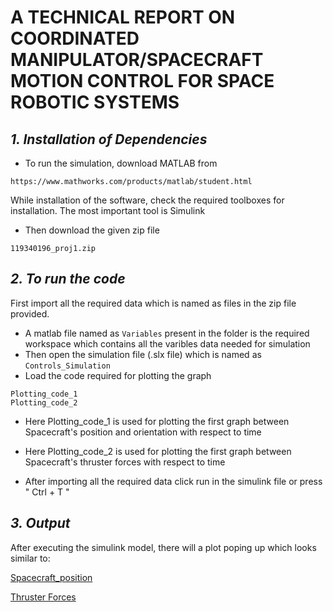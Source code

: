 # A TECHNICAL REPORT ON COORDINATED MANIPULATOR/SPACECRAFT MOTION CONTROL FOR SPACE ROBOTIC SYSTEMS

## _1. Installation of Dependencies_

* To run the simulation, download MATLAB from 

````
https://www.mathworks.com/products/matlab/student.html
````
While installation of the software, check the required toolboxes for installation. The most important tool is Simulink

* Then download the given zip file
````
119340196_proj1.zip
````

## _2. To run the code_

First import all the required data which is named as files in the zip file provided. 

* A matlab file named as ````Variables```` present in the folder is the required workspace which contains all the varibles data needed for simulation
* Then open the simulation file (.slx file) which is named as ````Controls_Simulation````
* Load the code required for plotting the graph 
````
Plotting_code_1
Plotting_code_2
````

* Here Plotting_code_1 is used for plotting the first graph between Spacecraft's position and orientation with respect to time

* Here Plotting_code_2 is used for plotting the first graph between Spacecraft's thruster forces with respect to time

* After importing all the required data click run in the simulink file or press " Ctrl + T "

## _3. Output_

After executing the simulink model, there will a plot poping up which looks similar to:

[Spacecraft_position](https://drive.google.com/file/d/1vqd1Q11eARNcZk4QF6AshcyjP-T5nIhP/view?usp=sharing)


[Thruster Forces](https://drive.google.com/file/d/1UNDKnQLOhG7UngIsSBJDXzdLhtBpNw-D/view?usp=sharing)





